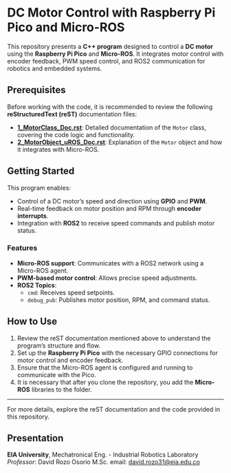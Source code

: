 # DC Motor Control with Raspberry Pi Pico and Micro-ROS

This repository presents a **C++ program** designed to control a **DC motor** using the **Raspberry Pi Pico** and **Micro-ROS**. It integrates motor control with encoder feedback, PWM speed control, and ROS2 communication for robotics and embedded systems.


## Prerequisites

Before working with the code, it is recommended to review the following **reStructuredText (reST)** documentation files:

- **[1_MotorClass_Doc.rst](1_MotorClass_Doc.rst)**: Detailed documentation of the `Motor` class, covering the code logic and functionality.
- **[2_MotorObject_uROS_Doc.rst](2_MotorObject_uROSC_Doc.rst)**: Explanation of the `Motor` object and how it integrates with Micro-ROS.

## Getting Started

This program enables:
- Control of a DC motor’s speed and direction using **GPIO** and **PWM**.
- Real-time feedback on motor position and RPM through **encoder interrupts**.
- Integration with **ROS2** to receive speed commands and publish motor status.

### Features
- **Micro-ROS support**: Communicates with a ROS2 network using a Micro-ROS agent.
- **PWM-based motor control**: Allows precise speed adjustments.
- **ROS2 Topics**:
  - `cmd`: Receives speed setpoints.
  - `debug_pub`: Publishes motor position, RPM, and command status.

## How to Use

1. Review the reST documentation mentioned above to understand the program’s structure and flow.
2. Set up the **Raspberry Pi Pico** with the necessary GPIO connections for motor control and encoder feedback.
3. Ensure that the Micro-ROS agent is configured and running to communicate with the Pico.
4. It is necessary that after you clone the repository, you add the **Micro-ROS** libraries to the folder.

---

For more details, explore the reST documentation and the code provided in this repository.

## Presentation

**EIA University**, Mechatronical Eng. - Industrial Robotics Laboratory 
*Professor*: David Rozo Osorio M.Sc. email: david.rozo31@eia.edu.co
